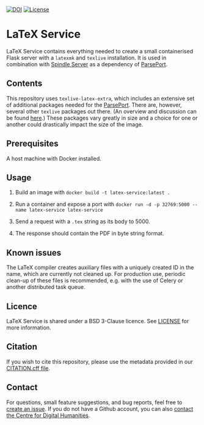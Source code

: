 [![DOI](https://zenodo.org/badge/686339559.svg)](https://zenodo.org/doi/10.5281/zenodo.10571416)
[![License](https://img.shields.io/badge/License-BSD_3--Clause-blue.svg)](https://opensource.org/licenses/BSD-3-Clause)

# LaTeX Service

LaTeX Service contains everything needed to create a small containerised Flask server with a `latexmk` and `texlive` installation. It is used in combination with [Spindle Server](https://github.com/UUDigitalHumanitieslab/spindle-server) as a dependency of [ParsePort](https://github.com/UUDigitalHumanitieslab/parseport).

## Contents

This repository uses `texlive-latex-extra`, which includes an extensive set of additional packages needed for the [ParsePort](https://github.com/UUDigitalHumanitieslab/parseport). There are, however, several other `texlive` packages out there. (An overview and discussion can be found [here](https://tex.stackexchange.com/questions/245982/differences-between-texlive-packages-in-linux).) These packages vary greatly in size and a choice for one or another could drastically impact the size of the image.

## Prerequisites

A host machine with Docker installed.

## Usage

1. Build an image with `docker build -t latex-service:latest .`

2. Run a container and expose a port with `docker run -d -p 32769:5000 --name latex-service latex-service`

3. Send a request with a `.tex` string as its body to 5000.

4. The response should contain the PDF in byte string format.

## Known issues

The LaTeX compiler creates auxiliary files with a uniquely created ID in the name, which are currently not cleaned up. For production use, periodic clean-up of these files is recommended, e.g. with the use of Celery or another distributed task queue.

## Licence

LaTeX Service is shared under a BSD 3-Clause licence. See [LICENSE](./LICENSE) for more information.

## Citation

If you wish to cite this repository, please use the metadata provided in our [CITATION.cff file](./CITATION.cff).

## Contact

For questions, small feature suggestions, and bug reports, feel free to [create an issue](https://github.com/UUDigitalHumanitieslab/latex-service/issues/new). If you do not have a Github account, you can also [contact the Centre for Digital Humanities](https://cdh.uu.nl/contact/).